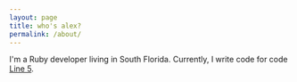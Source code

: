 ```yaml
---
layout: page
title: who's alex?
permalink: /about/
---
```

I'm a Ruby developer living in South Florida.  Currently, I write code for code
[Line 5][Line5].

[Line5]: https://line5.com
